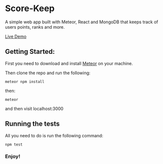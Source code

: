 # Score-Keep
A simple web app built with Meteor, React and MongoDB that keeps track of users points, ranks and more.

[Live Demo](https://jude2go-score-keep.herokuapp.com/)

## Getting Started:
First you need to download and install [Meteor](https://www.meteor.com/) on your machine.

Then clone the repo and run the following:

```
meteor npm install
```
then:
```
meteor
```
and then visit localhost:3000

## Running the tests

All you need to do is run the following command:
```
npm test
```


### Enjoy!
